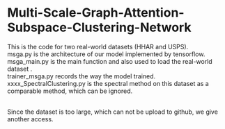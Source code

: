 # Multi-Scale-Graph-Attention-Subspace-Clustering-Network
This is the code for two real-world datasets (HHAR and USPS).<br/>
msga.py is the architecture of our model implemented by tensorflow.<br/>
msga_main.py is the main function and also used to load the real-world dataset .<br/>
trainer_msga.py records the way the model trained.<br/>
xxxx_SpectralClustering.py is the spectral method on this dataset as a comparable method, which can be ignored.<br/><br/>

Since the dataset is too large, which can not be upload to github, we give another access.
